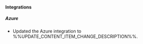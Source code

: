 
#### Integrations

##### Azure

- Updated the Azure integration to %%UPDATE_CONTENT_ITEM_CHANGE_DESCRIPTION%%.
